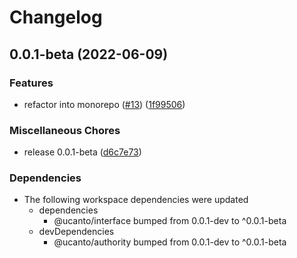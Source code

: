 # Changelog

## 0.0.1-beta (2022-06-09)


### Features

* refactor into monorepo ([#13](https://github.com/web3-storage/ucanto/issues/13)) ([1f99506](https://github.com/web3-storage/ucanto/commit/1f995064ec6e5953118c2dd1065ee6be959f25b9))


### Miscellaneous Chores

* release 0.0.1-beta ([d6c7e73](https://github.com/web3-storage/ucanto/commit/d6c7e73de56278e2f2c92c4a0e1a2709c92bcbf9))


### Dependencies

* The following workspace dependencies were updated
  * dependencies
    * @ucanto/interface bumped from 0.0.1-dev to ^0.0.1-beta
  * devDependencies
    * @ucanto/authority bumped from 0.0.1-dev to ^0.0.1-beta
